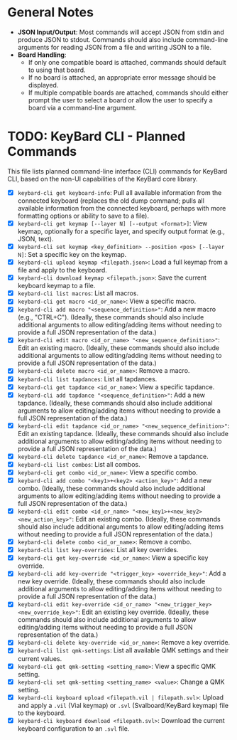 # General Notes

*   **JSON Input/Output**: Most commands will accept JSON from stdin and produce JSON to stdout. Commands should also include command-line arguments for reading JSON from a file and writing JSON to a file.
*   **Board Handling**:
    *   If only one compatible board is attached, commands should default to using that board.
    *   If no board is attached, an appropriate error message should be displayed.
    *   If multiple compatible boards are attached, commands should either prompt the user to select a board or allow the user to specify a board via a command-line argument.

# TODO: KeyBard CLI - Planned Commands

This file lists planned command-line interface (CLI) commands for KeyBard CLI, based on the non-UI capabilities of the KeyBard core library.

*   [x] `keybard-cli get keyboard-info`: Pull all available information from the connected keyboard (replaces the old dump command; pulls all available information from the connected keyboard, perhaps with more formatting options or ability to save to a file).
*   [x] `keybard-cli get keymap [--layer N] [--output <format>]`: View keymap, optionally for a specific layer, and specify output format (e.g., JSON, text).
*   [x] `keybard-cli set keymap <key_definition> --position <pos> [--layer N]`: Set a specific key on the keymap.
*   [x] `keybard-cli upload keymap <filepath.json>`: Load a full keymap from a file and apply to the keyboard.
*   [x] `keybard-cli download keymap <filepath.json>`: Save the current keyboard keymap to a file.
*   [x] `keybard-cli list macros`: List all macros.
*   [x] `keybard-cli get macro <id_or_name>`: View a specific macro.
*   [x] `keybard-cli add macro "<sequence_definition>"`: Add a new macro (e.g., "CTRL+C"). (Ideally, these commands should also include additional arguments to allow editing/adding items without needing to provide a full JSON representation of the data.)
*   [x] `keybard-cli edit macro <id_or_name> "<new_sequence_definition>"`: Edit an existing macro. (Ideally, these commands should also include additional arguments to allow editing/adding items without needing to provide a full JSON representation of the data.)
*   [x] `keybard-cli delete macro <id_or_name>`: Remove a macro.
*   [x] `keybard-cli list tapdances`: List all tapdances.
*   [x] `keybard-cli get tapdance <id_or_name>`: View a specific tapdance.
*   [x] `keybard-cli add tapdance "<sequence_definition>"`: Add a new tapdance. (Ideally, these commands should also include additional arguments to allow editing/adding items without needing to provide a full JSON representation of the data.)
*   [x] `keybard-cli edit tapdance <id_or_name> "<new_sequence_definition>"`: Edit an existing tapdance. (Ideally, these commands should also include additional arguments to allow editing/adding items without needing to provide a full JSON representation of the data.)
*   [x] `keybard-cli delete tapdance <id_or_name>`: Remove a tapdance.
*   [x] `keybard-cli list combos`: List all combos.
*   [x] `keybard-cli get combo <id_or_name>`: View a specific combo.
*   [x] `keybard-cli add combo "<key1>+<key2> <action_key>"`: Add a new combo. (Ideally, these commands should also include additional arguments to allow editing/adding items without needing to provide a full JSON representation of the data.)
*   [x] `keybard-cli edit combo <id_or_name> "<new_key1>+<new_key2> <new_action_key>"`: Edit an existing combo. (Ideally, these commands should also include additional arguments to allow editing/adding items without needing to provide a full JSON representation of the data.)
*   [x] `keybard-cli delete combo <id_or_name>`: Remove a combo.
*   [x] `keybard-cli list key-overrides`: List all key overrides.
*   [x] `keybard-cli get key-override <id_or_name>`: View a specific key override.
*   [x] `keybard-cli add key-override "<trigger_key> <override_key>"`: Add a new key override. (Ideally, these commands should also include additional arguments to allow editing/adding items without needing to provide a full JSON representation of the data.)
*   [x] `keybard-cli edit key-override <id_or_name> "<new_trigger_key> <new_override_key>"`: Edit an existing key override. (Ideally, these commands should also include additional arguments to allow editing/adding items without needing to provide a full JSON representation of the data.)
*   [x] `keybard-cli delete key-override <id_or_name>`: Remove a key override.
*   [x] `keybard-cli list qmk-settings`: List all available QMK settings and their current values.
*   [x] `keybard-cli get qmk-setting <setting_name>`: View a specific QMK setting.
*   [x] `keybard-cli set qmk-setting <setting_name> <value>`: Change a QMK setting.
*   [x] `keybard-cli keyboard upload <filepath.vil | filepath.svl>`: Upload and apply a `.vil` (Vial keymap) or `.svl` (Svalboard/KeyBard keymap) file to the keyboard.
*   [x] `keybard-cli keyboard download <filepath.svl>`: Download the current keyboard configuration to an `.svl` file.
